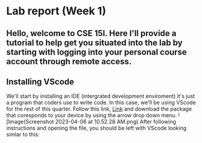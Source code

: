 # Lab report (Week 1)

Hello, welcome to CSE 15l. Here I'll provide a tutorial to help get you situated into the lab by starting with logging into your personal course account through remote access.
---
## Installing VScode
We'll start by installing an IDE (intergrated development enviroment) it's just a program that coders use to write code. In this case, we'll be using VScode for the rest of this quarter. Follow this link, [Link](https://code.visualstudio.com/) and download the package that coresponds to your device by using the arrow drop down menu.
![Image(Screenshot 2023-04-06 at 10.52.28 AM.png)
After following instructions and opening the file, you should be left with VScode looking simlar to this:

